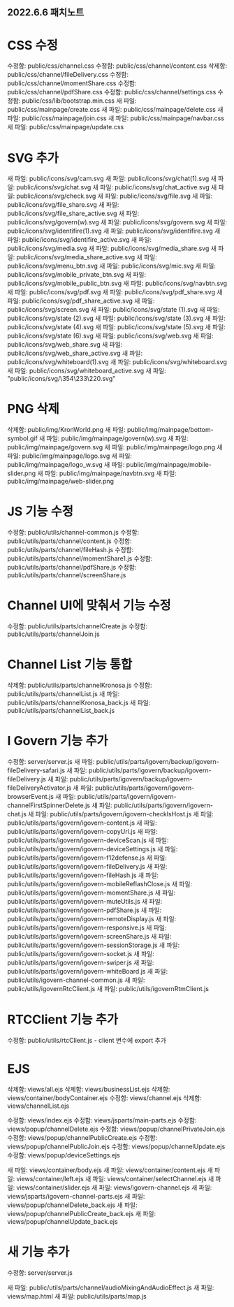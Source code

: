 ## 2022.6.6 패치노트

# CSS 수정

수정함: public/css/channel.css
수정함: public/css/channel/content.css
삭제함: public/css/channel/fileDelivery.css
수정함: public/css/channel/momentShare.css
수정함: public/css/channel/pdfShare.css
수정함: public/css/channel/settings.css
수정함: public/css/lib/bootstrap.min.css
새 파일: public/css/mainpage/create.css
새 파일: public/css/mainpage/delete.css
새 파일: public/css/mainpage/join.css
새 파일: public/css/mainpage/navbar.css
새 파일: public/css/mainpage/update.css

# SVG 추가

새 파일: public/icons/svg/cam.svg
새 파일: public/icons/svg/chat(1).svg
새 파일: public/icons/svg/chat.svg
새 파일: public/icons/svg/chat_active.svg
새 파일: public/icons/svg/check.svg
새 파일: public/icons/svg/file.svg
새 파일: public/icons/svg/file_share.svg
새 파일: public/icons/svg/file_share_active.svg
새 파일: public/icons/svg/govern(w).svg
새 파일: public/icons/svg/govern.svg
새 파일: public/icons/svg/identifire(1).svg
새 파일: public/icons/svg/identifire.svg
새 파일: public/icons/svg/identifire_active.svg
새 파일: public/icons/svg/media.svg
새 파일: public/icons/svg/media_share.svg
새 파일: public/icons/svg/media_share_active.svg
새 파일: public/icons/svg/menu_btn.svg
새 파일: public/icons/svg/mic.svg
새 파일: public/icons/svg/mobile_private_btn.svg
새 파일: public/icons/svg/mobile_public_btn.svg
새 파일: public/icons/svg/navbtn.svg
새 파일: public/icons/svg/pdf.svg
새 파일: public/icons/svg/pdf_share.svg
새 파일: public/icons/svg/pdf_share_active.svg
새 파일: public/icons/svg/screen.svg
새 파일: public/icons/svg/state (1).svg
새 파일: public/icons/svg/state (2).svg
새 파일: public/icons/svg/state (3).svg
새 파일: public/icons/svg/state (4).svg
새 파일: public/icons/svg/state (5).svg
새 파일: public/icons/svg/state (6).svg
새 파일: public/icons/svg/web.svg
새 파일: public/icons/svg/web_share.svg
새 파일: public/icons/svg/web_share_active.svg
새 파일: public/icons/svg/whiteboard(1).svg
새 파일: public/icons/svg/whiteboard.svg
새 파일: public/icons/svg/whiteboard_active.svg
새 파일: "public/icons/svg/\354\233\220.svg"

# PNG 삭제

삭제함: public/img/KronWorld.png
새 파일: public/img/mainpage/bottom-symbol.gif
새 파일: public/img/mainpage/govern(w).svg
새 파일: public/img/mainpage/govern.svg
새 파일: public/img/mainpage/logo.png
새 파일: public/img/mainpage/logo.svg
새 파일: public/img/mainpage/logo_w.svg
새 파일: public/img/mainpage/mobile-slider.png
새 파일: public/img/mainpage/navbtn.svg
새 파일: public/img/mainpage/web-slider.png

# JS 기능 수정

수정함: public/utils/channel-common.js
수정함: public/utils/parts/channel/content.js
수정함: public/utils/parts/channel/fileHash.js
수정함: public/utils/parts/channel/momentShare1.js
수정함: public/utils/parts/channel/pdfShare.js
수정함: public/utils/parts/channel/screenShare.js

# Channel UI에 맞춰서 기능 수정

수정함: public/utils/parts/channelCreate.js
수정함: public/utils/parts/channelJoin.js

# Channel List 기능 통합

삭제함: public/utils/parts/channelKronosa.js
수정함: public/utils/parts/channelList.js
새 파일: public/utils/parts/channelKronosa_back.js
새 파일: public/utils/parts/channelList_back.js

# I Govern 기능 추가

수정함: server/server.js
새 파일: public/utils/parts/igovern/backup/igovern-fileDelivery-safari.js
새 파일: public/utils/parts/igovern/backup/igovern-fileDelivery.js
새 파일: public/utils/parts/igovern/backup/igovern-fileDeliveryActivator.js
새 파일: public/utils/parts/igovern/igovern-browserEvent.js
새 파일: public/utils/parts/igovern/igovern-channelFirstSpinnerDelete.js
새 파일: public/utils/parts/igovern/igovern-chat.js
새 파일: public/utils/parts/igovern/igovern-checkIsHost.js
새 파일: public/utils/parts/igovern/igovern-content.js
새 파일: public/utils/parts/igovern/igovern-copyUrl.js
새 파일: public/utils/parts/igovern/igovern-deviceScan.js
새 파일: public/utils/parts/igovern/igovern-deviceSettings.js
새 파일: public/utils/parts/igovern/igovern-f12defense.js
새 파일: public/utils/parts/igovern/igovern-fileDelivery.js
새 파일: public/utils/parts/igovern/igovern-fileHash.js
새 파일: public/utils/parts/igovern/igovern-mobileReflashClose.js
새 파일: public/utils/parts/igovern/igovern-momentShare.js
새 파일: public/utils/parts/igovern/igovern-muteUtils.js
새 파일: public/utils/parts/igovern/igovern-pdfShare.js
새 파일: public/utils/parts/igovern/igovern-remoteDisplay.js
새 파일: public/utils/parts/igovern/igovern-responsive.js
새 파일: public/utils/parts/igovern/igovern-screenShare.js
새 파일: public/utils/parts/igovern/igovern-sessionStorage.js
새 파일: public/utils/parts/igovern/igovern-socket.js
새 파일: public/utils/parts/igovern/igovern-swiper.js
새 파일: public/utils/parts/igovern/igovern-whiteBoard.js
새 파일: public/utils/igovern-channel-common.js
새 파일: public/utils/igovernRtcClient.js
새 파일: public/utils/igovernRtmClient.js

# RTCClient 기능 추가

수정함: public/utils/rtcClient.js - client 변수에 export 추가

# EJS

삭제함: views/all.ejs
삭제함: views/businessList.ejs
삭제함: views/container/bodyContainer.ejs
수정함: views/channel.ejs
삭제함: views/channelList.ejs

수정함: views/index.ejs
수정함: views/jsparts/main-parts.ejs
수정함: views/popup/channelDelete.ejs
수정함: views/popup/channelPrivateJoin.ejs
수정함: views/popup/channelPublicCreate.ejs
수정함: views/popup/channelPublicJoin.ejs
수정함: views/popup/channelUpdate.ejs
수정함: views/popup/deviceSettings.ejs

새 파일: views/container/body.ejs
새 파일: views/container/content.ejs
새 파일: views/container/left.ejs
새 파일: views/container/selectChannel.ejs
새 파일: views/container/slider.ejs
새 파일: views/igovern-channel.ejs
새 파일: views/jsparts/igovern-channel-parts.ejs
새 파일: views/popup/channelDelete_back.ejs
새 파일: views/popup/channelPublicCreate_back.ejs
새 파일: views/popup/channelUpdate_back.ejs

# 새 기능 추가

수정함: server/server.js

새 파일: public/utils/parts/channel/audioMixingAndAudioEffect.js
새 파일: views/map.html
새 파일: public/utils/parts/map.js
